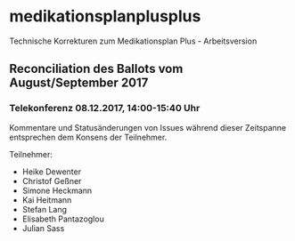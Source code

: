 # medikationsplanplusplus
Technische Korrekturen zum Medikationsplan Plus - Arbeitsversion

## Reconciliation des Ballots vom August/September 2017

### Telekonferenz 08.12.2017, 14:00-15:40 Uhr

Kommentare und Statusänderungen von Issues während dieser Zeitspanne entsprechen dem Konsens der Teilnehmer.

Teilnehmer:
* Heike Dewenter
* Christof Geßner
* Simone Heckmann
* Kai Heitmann
* Stefan Lang
* Elisabeth Pantazoglou
* Julian Sass

